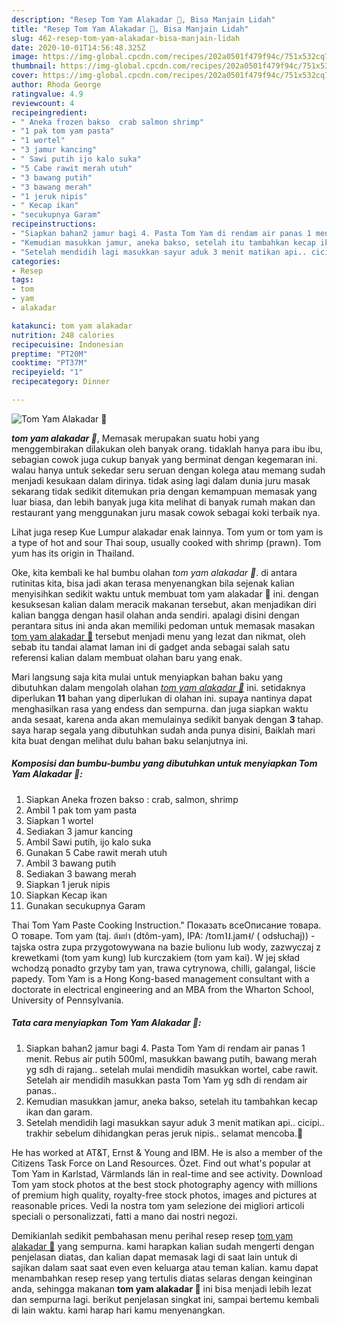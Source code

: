 ```yaml
---
description: "Resep Tom Yam Alakadar 🤗, Bisa Manjain Lidah"
title: "Resep Tom Yam Alakadar 🤗, Bisa Manjain Lidah"
slug: 462-resep-tom-yam-alakadar-bisa-manjain-lidah
date: 2020-10-01T14:56:48.325Z
image: https://img-global.cpcdn.com/recipes/202a0501f479f94c/751x532cq70/tom-yam-alakadar-🤗-foto-resep-utama.jpg
thumbnail: https://img-global.cpcdn.com/recipes/202a0501f479f94c/751x532cq70/tom-yam-alakadar-🤗-foto-resep-utama.jpg
cover: https://img-global.cpcdn.com/recipes/202a0501f479f94c/751x532cq70/tom-yam-alakadar-🤗-foto-resep-utama.jpg
author: Rhoda George
ratingvalue: 4.9
reviewcount: 4
recipeingredient:
- " Aneka frozen bakso  crab salmon shrimp"
- "1 pak tom yam pasta"
- "1 wortel"
- "3 jamur kancing"
- " Sawi putih ijo kalo suka"
- "5 Cabe rawit merah utuh"
- "3 bawang putih"
- "3 bawang merah"
- "1 jeruk nipis"
- " Kecap ikan"
- "secukupnya Garam"
recipeinstructions:
- "Siapkan bahan2 jamur bagi 4. Pasta Tom Yam di rendam air panas 1 menit. Rebus air putih 500ml, masukkan bawang putih, bawang merah yg sdh di rajang.. setelah mulai mendidih masukkan wortel, cabe rawit. Setelah air mendidih masukkan pasta Tom Yam yg sdh di rendam air panas.."
- "Kemudian masukkan jamur, aneka bakso, setelah itu tambahkan kecap ikan dan garam."
- "Setelah mendidih lagi masukkan sayur aduk 3 menit matikan api.. cicipi.. trakhir sebelum dihidangkan peras jeruk nipis.. selamat mencoba.🤗"
categories:
- Resep
tags:
- tom
- yam
- alakadar

katakunci: tom yam alakadar 
nutrition: 248 calories
recipecuisine: Indonesian
preptime: "PT20M"
cooktime: "PT37M"
recipeyield: "1"
recipecategory: Dinner

---
```



![Tom Yam Alakadar 🤗](https://img-global.cpcdn.com/recipes/202a0501f479f94c/751x532cq70/tom-yam-alakadar-🤗-foto-resep-utama.jpg)

<b><i>tom yam alakadar 🤗</i></b>, Memasak merupakan suatu hobi yang menggembirakan dilakukan oleh banyak orang. tidaklah hanya para ibu ibu, sebagian cowok juga cukup banyak yang berminat dengan kegemaran ini. walau hanya untuk sekedar seru seruan dengan kolega atau memang sudah menjadi kesukaan dalam dirinya. tidak asing lagi dalam dunia juru masak sekarang tidak sedikit ditemukan pria dengan kemampuan memasak yang luar biasa, dan lebih banyak juga kita melihat di banyak rumah makan dan restaurant yang menggunakan juru masak cowok sebagai koki terbaik nya.

Lihat juga resep Kue Lumpur alakadar enak lainnya. Tom yum or tom yam is a type of hot and sour Thai soup, usually cooked with shrimp (prawn). Tom yum has its origin in Thailand.

Oke, kita kembali ke hal bumbu olahan <i>tom yam alakadar 🤗</i>. di antara rutinitas kita, bisa jadi akan terasa menyenangkan bila sejenak kalian menyisihkan sedikit waktu untuk membuat tom yam alakadar 🤗 ini. dengan kesuksesan kalian dalam meracik makanan tersebut, akan menjadikan diri kalian bangga dengan hasil olahan anda sendiri. apalagi disini dengan perantara situs ini anda akan memiliki pedoman untuk memasak masakan <u>tom yam alakadar 🤗</u> tersebut menjadi menu yang lezat dan nikmat, oleh sebab itu tandai alamat laman ini di gadget anda sebagai salah satu referensi kalian dalam membuat olahan baru yang enak.


Mari langsung saja kita mulai untuk menyiapkan bahan baku yang dibutuhkan dalam mengolah olahan <u><i>tom yam alakadar 🤗</i></u> ini. setidaknya diperlukan <b>11</b> bahan yang diperlukan di olahan ini. supaya nantinya dapat menghasilkan rasa yang endess dan sempurna. dan juga siapkan waktu anda sesaat, karena anda akan memulainya sedikit banyak dengan <b>3</b> tahap. saya harap segala yang dibutuhkan sudah anda punya disini, Baiklah mari kita buat dengan melihat dulu bahan baku selanjutnya ini.

<!--inarticleads1-->

##### Komposisi dan bumbu-bumbu yang dibutuhkan untuk menyiapkan Tom Yam Alakadar 🤗:

1. Siapkan  Aneka frozen bakso : crab, salmon, shrimp
1. Ambil 1 pak tom yam pasta
1. Siapkan 1 wortel
1. Sediakan 3 jamur kancing
1. Ambil  Sawi putih, ijo kalo suka
1. Gunakan 5 Cabe rawit merah utuh
1. Ambil 3 bawang putih
1. Sediakan 3 bawang merah
1. Siapkan 1 jeruk nipis
1. Siapkan  Kecap ikan
1. Gunakan secukupnya Garam


Thai Tom Yam Paste Cooking Instruction.&#34; Показать всеОписание товара. О товаре. Tom yam (taj. ต้มยำ (dtôm-yam), IPA: /tom˥˩.jam˧/ ( odsłuchaj)) - tajska ostra zupa przygotowywana na bazie bulionu lub wody, zazwyczaj z krewetkami (tom yam kung) lub kurczakiem (tom yam kai). W jej skład wchodzą ponadto grzyby tam yan, trawa cytrynowa, chilli, galangal, liście papedy. Tom Yam is a Hong Kong-based management consultant with a doctorate in electrical engineering and an MBA from the Wharton School, University of Pennsylvania. 

<!--inarticleads2-->

##### Tata cara menyiapkan Tom Yam Alakadar 🤗:

1. Siapkan bahan2 jamur bagi 4. Pasta Tom Yam di rendam air panas 1 menit. Rebus air putih 500ml, masukkan bawang putih, bawang merah yg sdh di rajang.. setelah mulai mendidih masukkan wortel, cabe rawit. Setelah air mendidih masukkan pasta Tom Yam yg sdh di rendam air panas..
1. Kemudian masukkan jamur, aneka bakso, setelah itu tambahkan kecap ikan dan garam.
1. Setelah mendidih lagi masukkan sayur aduk 3 menit matikan api.. cicipi.. trakhir sebelum dihidangkan peras jeruk nipis.. selamat mencoba.🤗


He has worked at AT&amp;T, Ernst &amp; Young and IBM. He is also a member of the Citizens Task Force on Land Resources. Özet. Find out what&#39;s popular at Tom Yam in Karlstad, Värmlands län in real-time and see activity. Download Tom yam stock photos at the best stock photography agency with millions of premium high quality, royalty-free stock photos, images and pictures at reasonable prices. Vedi la nostra tom yam selezione dei migliori articoli speciali o personalizzati, fatti a mano dai nostri negozi. 

Demikianlah sedikit pembahasan menu perihal resep resep <u>tom yam alakadar 🤗</u> yang sempurna. kami harapkan kalian sudah mengerti dengan penjelasan diatas, dan kalian dapat memasak lagi di saat lain untuk di sajikan dalam saat saat even even keluarga atau teman kalian. kamu dapat menambahkan resep resep yang tertulis diatas selaras dengan keinginan anda, sehingga makanan <b>tom yam alakadar 🤗</b> ini bisa menjadi lebih lezat dan sempurna lagi. berikut penjelasan singkat ini, sampai bertemu kembali di lain waktu. kami harap hari kamu menyenangkan.
